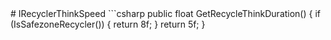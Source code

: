 <Badge type="danger" text="Carbon Compatible"/>
# IRecyclerThinkSpeed
```csharp
public float GetRecycleThinkDuration()
{
	if (IsSafezoneRecycler())
	{
		return 8f;
	}
	return 5f;
}

```

